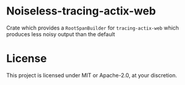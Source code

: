 # Noiseless-tracing-actix-web
Crate which provides a `RootSpanBuilder` for `tracing-actix-web` which produces less noisy output than the default

# License
This project is licensed under MIT or Apache-2.0, at your discretion. 
